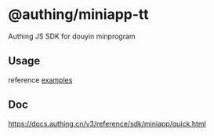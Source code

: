 # @authing/miniapp-tt

Authing JS SDK for douyin minprogram

## Usage

reference [examples](../../examples/miniapp-tt/miniapp/pages/index/index.ts)

## Doc

https://docs.authing.cn/v3/reference/sdk/miniapp/quick.html
